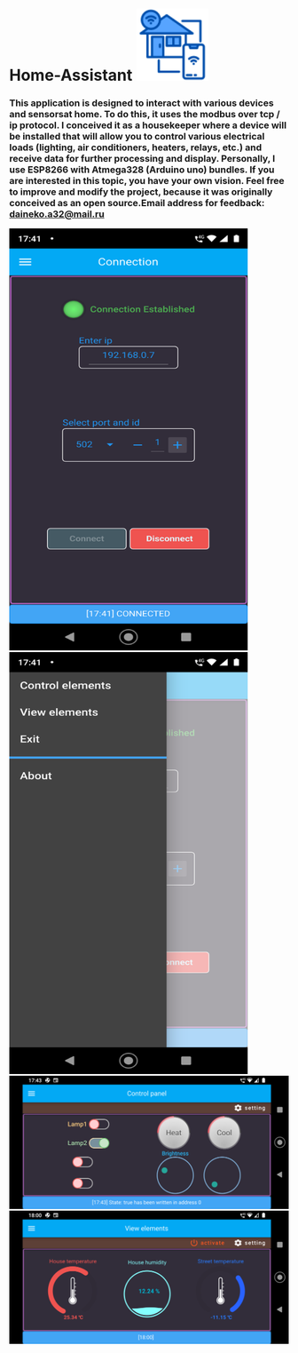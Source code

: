 # Home-Assistant <img src=https://github.com/artemned/Home-Assistant/blob/main/generalIcon.png width="130" height="130">
### This application is designed to interact with various devices and sensorsat home. To do this, it uses the modbus over tcp / ip protocol. I conceived it as a housekeeper where a device will be installed that will allow you to control various electrical loads (lighting, air conditioners, heaters, relays, etc.) and receive data for further processing and display. Personally, I use ESP8266 with Atmega328 (Arduino uno) bundles. If you are interested in this topic, you have your own vision. Feel free to improve and modify the project, because it was originally conceived as an open source.Email address for feedback: daineko.a32@mail.ru
<img src=fotoApp/Screenshot_20211128-174124.png width="430" height="760"> <img src=fotoApp/Screenshot_20211128-174131.png width="430" height="760"> 
<img src=fotoApp/Screenshot_20211128-174309.png width="865">
<img src=fotoApp/Screenshot_20211128-180032.png width="865">

